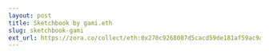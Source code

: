```yaml
---
layout: post
title: Sketchbook by gami.eth
slug: sketchbook-gami
ext_url: https://zora.co/collect/eth:0x270c9268087d5cacd59de181af59ac9a507a6903
---
```


